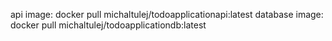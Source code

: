 api image:      docker pull michaltulej/todoapplicationapi:latest
database image: docker pull michaltulej/todoapplicationdb:latest
